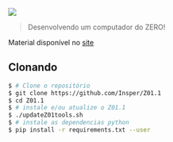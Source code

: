 [![](icon-elementos.png)](https://insper.github.io/Z01.1/)

> Desenvolvendo um computador do ZERO!

Material disponível no [site](https://insper.github.io/Z01.1/)

## Clonando

``` bash
$ # Clone o repositório
$ git clone https://github.com/Insper/Z01.1
$ cd Z01.1
$ # instale e/ou atualize o Z01.1
$ ./updateZ01tools.sh
$ # instale as dependencias python
$ pip install -r requirements.txt --user
```
